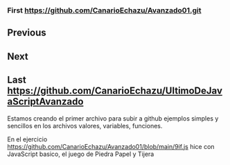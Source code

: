 ### First https://github.com/CanarioEchazu/Avanzado01.git
## Previous
## Next
## Last https://github.com/CanarioEchazu/UltimoDeJavaScriptAvanzado



Estamos creando el primer archivo para subir a github
ejemplos simples y sencillos en los archivos
valores, variables, funciones.

En el ejercicio https://github.com/CanarioEchazu/Avanzado01/blob/main/9if.js hice con JavaScript basico, el juego de Piedra Papel y Tijera
